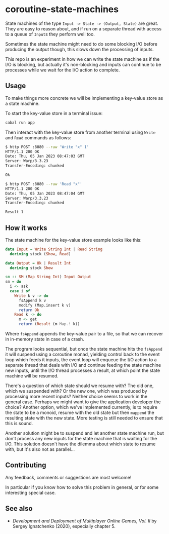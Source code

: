 # coroutine-state-machines

State machines of the type `Input -> State -> (Output, State)` are great. They
are easy to reason about, and if run on a separate thread with access to a queue
of `Input`s they perform well too.

Sometimes the state machine might need to do some blocking I/O before producing
the output though, this slows down the processing of inputs.

This repo is an experiment in how we can write the state machine as if the I/O
is blocking, but actually it's non-blocking and inputs can continue to be
processes while we wait for the I/O action to complete.

## Usage

To make things more concrete we will be implementing a key-value store as a
state machine.

To start the key-value store in a terminal issue:

```bash
cabal run app
```

Then interact with the key-value store from another terminal using `Write` and
`Read` commands as follows:

```bash
$ http POST :8080 --raw 'Write "x" 1'
HTTP/1.1 200 OK
Date: Thu, 05 Jan 2023 08:47:03 GMT
Server: Warp/3.3.23
Transfer-Encoding: chunked

Ok

$ http POST :8080 --raw 'Read "x"'
HTTP/1.1 200 OK
Date: Thu, 05 Jan 2023 08:47:04 GMT
Server: Warp/3.3.23
Transfer-Encoding: chunked

Result 1
```

## How it works

The state machine for the key-value store example looks like this:

```haskell
data Input = Write String Int | Read String
  deriving stock (Show, Read)

data Output = Ok | Result Int
  deriving stock Show

sm :: SM (Map String Int) Input Output
sm = do
  i <- ask
  case i of
    Write k v -> do
      fsAppend k v
      modify (Map.insert k v)
      return Ok
    Read k -> do
      m <- get
      return (Result (m Map.! k))
```

Where `fsAppend` appends the key-value pair to a file, so that we can recover in
in-memory state in case of a crash.

The program looks sequential, but once the state machine hits the `fsAppend` it
will suspend using a coroutine monad, yielding control back to the event loop
which feeds it inputs, the event loop will enqueue the I/O action to a separate
thread that deals with I/O and continue feeding the state machine new inputs,
until the I/O thread processes a result, at which point the state machine will
be resumed.

There's a question of which state should we resume with? The old one, which we
suspended with? Or the new one, which was produced by processing more recent
inputs? Neither choice seems to work in the general case. Perhaps we might want
to give the application developer the choice? Another option, which we've
implemented currently, is to require the state to be a monoid, resume with the
old state but then `mappend` the resulting state with the new state. More
testing is still needed to ensure that this is sound.

Another solution might be to suspend and let another state machine run, but
don't process any new inputs for the state machine that is waiting for the I/O.
This solution doesn't have the dilemma about which state to resume with, but
it's also not as parallel...

## Contributing

Any feedback, comments or suggestions are most welcome!

In particular if you know how to solve this problem in general, or for some
interesting special case.

## See also

* *Development and Deployment of Multiplayer Online Games, Vol. II* by Sergey
  Ignatchenko (2020), especially chapter 5.
